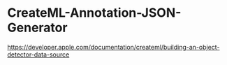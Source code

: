 # CreateML-Annotation-JSON-Generator

https://developer.apple.com/documentation/createml/building-an-object-detector-data-source